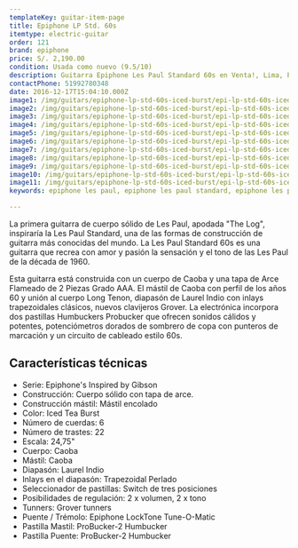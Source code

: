 ```yaml
---
templateKey: guitar-item-page
title: Epiphone LP Std. 60s
itemtype: electric-guitar
order: 121
brand: epiphone
price: S/. 2,190.00
condition: Usada como nuevo (9.5/10)
description: Guitarra Epiphone Les Paul Standard 60s en Venta!, Lima, Peru
contactPhone: 51992780348
date: 2016-12-17T15:04:10.000Z
image1: /img/guitars/epiphone-lp-std-60s-iced-burst/epi-lp-std-60s-iced-burst-01.jpg
image2: /img/guitars/epiphone-lp-std-60s-iced-burst/epi-lp-std-60s-iced-burst-02.jpg
image3: /img/guitars/epiphone-lp-std-60s-iced-burst/epi-lp-std-60s-iced-burst-03.jpg
image4: /img/guitars/epiphone-lp-std-60s-iced-burst/epi-lp-std-60s-iced-burst-04.jpg
image5: /img/guitars/epiphone-lp-std-60s-iced-burst/epi-lp-std-60s-iced-burst-05.jpg
image6: /img/guitars/epiphone-lp-std-60s-iced-burst/epi-lp-std-60s-iced-burst-06.jpg
image7: /img/guitars/epiphone-lp-std-60s-iced-burst/epi-lp-std-60s-iced-burst-07.jpg
image8: /img/guitars/epiphone-lp-std-60s-iced-burst/epi-lp-std-60s-iced-burst-08.jpg
image9: /img/guitars/epiphone-lp-std-60s-iced-burst/epi-lp-std-60s-iced-burst-09.jpg
image10: /img/guitars/epiphone-lp-std-60s-iced-burst/epi-lp-std-60s-iced-burst-10.jpg
image11: /img/guitars/epiphone-lp-std-60s-iced-burst/epi-lp-std-60s-iced-burst-11.jpg
keywords: epiphone les paul, epiphone les paul standard, epiphone les paul standard 60s

---
```


La primera guitarra de cuerpo sólido de Les Paul, apodada "The Log", inspiraría la Les Paul Standard, una de las formas de construcción de guitarra más conocidas del mundo. La Les Paul Standard 60s es una guitarra que recrea con amor y pasión la sensación y el tono de las Les Paul de la década de 1960.

Esta guitarra está construida con un cuerpo de Caoba y una tapa de Arce Flameado de 2 Piezas Grado AAA. El mástil de Caoba con perfil de los años 60 y unión al cuerpo Long Tenon, diapasón de Laurel Indio con inlays trapezoidales clásicos, nuevos clavijeros Grover. La electrónica incorpora dos pastillas Humbuckers Probucker que ofrecen sonidos cálidos y potentes, potenciómetros dorados de sombrero de copa con punteros de marcación y un circuito de cableado estilo 60s.

## Características técnicas

* Serie: Epiphone's Inspired by Gibson
* Construcción: Cuerpo sólido con tapa de arce.
* Construcción mástil: Mástil encolado
* Color: Iced Tea Burst
* Número de cuerdas: 6
* Número de trastes: 22
* Escala: 24,75"
* Cuerpo: Caoba
* Mástil: Caoba
* Diapasón: Laurel Indio
* Inlays en el diapasón: Trapezoidal Perlado
* Seleccionador de pastillas: Switch de tres posiciones
* Posibilidades de regulación: 2 x volumen, 2 x tono
* Tunners: Grover tunners
* Puente / Trémolo: Epiphone LockTone Tune-O-Matic
* Pastilla Mastil: ProBucker-2 Humbucker
* Pastilla Puente: ProBucker-2 Humbucker